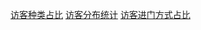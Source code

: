 [访客种类占比](percentageOfVisitorsByType.vue)
[访客分布统计](visitorDistributionStatistics.vue)
[访客进门方式占比](proportionOfVisitorsEnteringTheDoor.vue)



